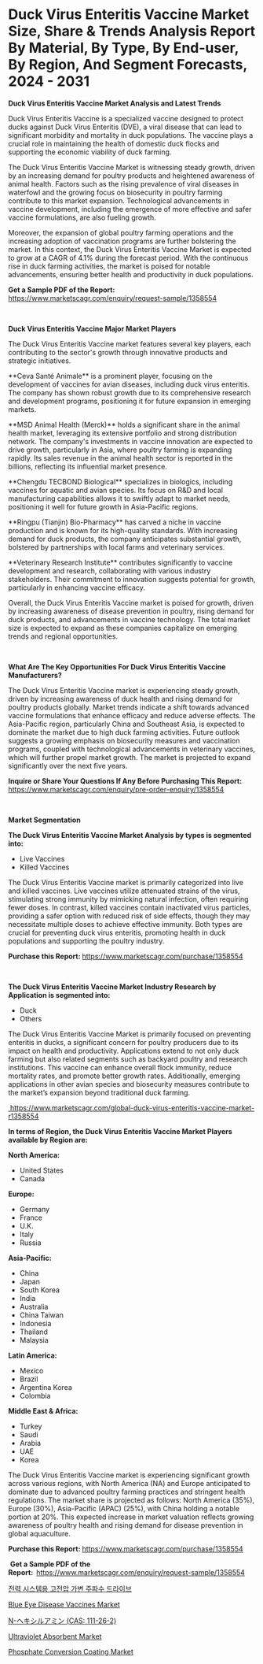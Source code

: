 <p><h1>Duck Virus Enteritis Vaccine Market Size, Share & Trends Analysis Report By Material, By Type, By End-user, By Region, And Segment Forecasts, 2024 - 2031</h1></p><p><strong>Duck Virus Enteritis Vaccine Market Analysis and Latest Trends</strong></p>
<p><p>Duck Virus Enteritis Vaccine is a specialized vaccine designed to protect ducks against Duck Virus Enteritis (DVE), a viral disease that can lead to significant morbidity and mortality in duck populations. The vaccine plays a crucial role in maintaining the health of domestic duck flocks and supporting the economic viability of duck farming. </p><p>The Duck Virus Enteritis Vaccine Market is witnessing steady growth, driven by an increasing demand for poultry products and heightened awareness of animal health. Factors such as the rising prevalence of viral diseases in waterfowl and the growing focus on biosecurity in poultry farming contribute to this market expansion. Technological advancements in vaccine development, including the emergence of more effective and safer vaccine formulations, are also fueling growth. </p><p>Moreover, the expansion of global poultry farming operations and the increasing adoption of vaccination programs are further bolstering the market. In this context, the Duck Virus Enteritis Vaccine Market is expected to grow at a CAGR of 4.1% during the forecast period. With the continuous rise in duck farming activities, the market is poised for notable advancements, ensuring better health and productivity in duck populations.</p></p>
<p><strong>Get a Sample PDF of the Report:&nbsp;</strong> <a href="https://www.marketscagr.com/enquiry/request-sample/1358554">https://www.marketscagr.com/enquiry/request-sample/1358554</a></p>
<p>&nbsp;</p>
<p><strong>Duck Virus Enteritis Vaccine Major Market Players</strong></p>
<p><p>The Duck Virus Enteritis Vaccine market features several key players, each contributing to the sector's growth through innovative products and strategic initiatives. </p><p>**Ceva Santé Animale** is a prominent player, focusing on the development of vaccines for avian diseases, including duck virus enteritis. The company has shown robust growth due to its comprehensive research and development programs, positioning it for future expansion in emerging markets.</p><p>**MSD Animal Health (Merck)** holds a significant share in the animal health market, leveraging its extensive portfolio and strong distribution network. The company's investments in vaccine innovation are expected to drive growth, particularly in Asia, where poultry farming is expanding rapidly. Its sales revenue in the animal health sector is reported in the billions, reflecting its influential market presence.</p><p>**Chengdu TECBOND Biological** specializes in biologics, including vaccines for aquatic and avian species. Its focus on R&D and local manufacturing capabilities allows it to swiftly adapt to market needs, positioning it well for future growth in Asia-Pacific regions.</p><p>**Ringpu (Tianjin) Bio-Pharmacy** has carved a niche in vaccine production and is known for its high-quality standards. With increasing demand for duck products, the company anticipates substantial growth, bolstered by partnerships with local farms and veterinary services.</p><p>**Veterinary Research Institute** contributes significantly to vaccine development and research, collaborating with various industry stakeholders. Their commitment to innovation suggests potential for growth, particularly in enhancing vaccine efficacy.</p><p>Overall, the Duck Virus Enteritis Vaccine market is poised for growth, driven by increasing awareness of disease prevention in poultry, rising demand for duck products, and advancements in vaccine technology. The total market size is expected to expand as these companies capitalize on emerging trends and regional opportunities.</p></p>
<p>&nbsp;</p>
<p><strong>What Are The Key Opportunities For Duck Virus Enteritis Vaccine Manufacturers?</strong></p>
<p><p>The Duck Virus Enteritis Vaccine market is experiencing steady growth, driven by increasing awareness of duck health and rising demand for poultry products globally. Market trends indicate a shift towards advanced vaccine formulations that enhance efficacy and reduce adverse effects. The Asia-Pacific region, particularly China and Southeast Asia, is expected to dominate the market due to high duck farming activities. Future outlook suggests a growing emphasis on biosecurity measures and vaccination programs, coupled with technological advancements in veterinary vaccines, which will further propel market growth. The market is projected to expand significantly over the next five years.</p></p>
<p><strong>Inquire or Share Your Questions If Any Before Purchasing This Report:</strong> <a href="https://www.marketscagr.com/enquiry/pre-order-enquiry/1358554">https://www.marketscagr.com/enquiry/pre-order-enquiry/1358554</a></p>
<p>&nbsp;</p>
<p><strong>Market Segmentation</strong></p>
<p><strong>The Duck Virus Enteritis Vaccine Market Analysis by types is segmented into:</strong></p>
<p><ul><li>Live Vaccines</li><li>Killed Vaccines</li></ul></p>
<p><p>The Duck Virus Enteritis Vaccine market is primarily categorized into live and killed vaccines. Live vaccines utilize attenuated strains of the virus, stimulating strong immunity by mimicking natural infection, often requiring fewer doses. In contrast, killed vaccines contain inactivated virus particles, providing a safer option with reduced risk of side effects, though they may necessitate multiple doses to achieve effective immunity. Both types are crucial for preventing duck virus enteritis, promoting health in duck populations and supporting the poultry industry.</p></p>
<p><strong>Purchase this Report:&nbsp;</strong><a href="https://www.marketscagr.com/purchase/1358554">https://www.marketscagr.com/purchase/1358554</a></p>
<p>&nbsp;</p>
<p><strong>The Duck Virus Enteritis Vaccine Market Industry Research by Application is segmented into:</strong></p>
<p><ul><li>Duck</li><li>Others</li></ul></p>
<p><p>The Duck Virus Enteritis Vaccine Market is primarily focused on preventing enteritis in ducks, a significant concern for poultry producers due to its impact on health and productivity. Applications extend to not only duck farming but also related segments such as backyard poultry and research institutions. This vaccine can enhance overall flock immunity, reduce mortality rates, and promote better growth rates. Additionally, emerging applications in other avian species and biosecurity measures contribute to the market’s expansion beyond traditional duck farming.</p></p>
<p><a href="https://www.marketscagr.com/global-duck-virus-enteritis-vaccine-market-r1358554">&nbsp;https://www.marketscagr.com/global-duck-virus-enteritis-vaccine-market-r1358554</a></p>
<p><strong>In terms of Region, the Duck Virus Enteritis Vaccine Market Players available by Region are:</strong></p>
<p>
    <p> <strong> North America: </strong>
        <ul>
            <li>United States</li>
            <li>Canada</li>
        </ul>
        </p> 
    <p> <strong> Europe: </strong>
        <ul>
            <li>Germany</li>
            <li>France</li>
            <li>U.K.</li>
            <li>Italy</li>
            <li>Russia</li>
        </ul>
        </p> 
    <p> <strong> Asia-Pacific: </strong>
        <ul>
            <li>China</li>
            <li>Japan</li>
            <li>South Korea</li>
            <li>India</li>
            <li>Australia</li>
            <li>China Taiwan</li>
            <li>Indonesia</li>
            <li>Thailand</li>
            <li>Malaysia</li>
        </ul>
        </p> 
    <p> <strong> Latin America: </strong>
        <ul>
            <li>Mexico</li>
            <li>Brazil</li>
            <li>Argentina Korea</li>
            <li>Colombia</li>
        </ul>
        </p> 
    <p> <strong> Middle East & Africa: </strong>
        <ul>
            <li>Turkey</li>
            <li>Saudi</li>
            <li>Arabia</li>
            <li>UAE</li>
            <li>Korea</li>
        </ul>
    </p>
    </p>
<p><p>The Duck Virus Enteritis Vaccine market is experiencing significant growth across various regions, with North America (NA) and Europe anticipated to dominate due to advanced poultry farming practices and stringent health regulations. The market share is projected as follows: North America (35%), Europe (30%), Asia-Pacific (APAC) (25%), with China holding a notable portion at 20%. This expected increase in market valuation reflects growing awareness of poultry health and rising demand for disease prevention in global aquaculture.</p></p>
<p><strong>Purchase this Report: </strong><a href="https://www.marketscagr.com/purchase/1358554">https://www.marketscagr.com/purchase/1358554</a></p>
<p>&nbsp;<strong>Get a Sample PDF of the Report:&nbsp;&nbsp;</strong><a href="https://www.marketscagr.com/enquiry/request-sample/1358554">https://www.marketscagr.com/enquiry/request-sample/1358554</a></p>
<p><strong></strong></p>
<p><p><a href="https://medium.com/@benniedonaldson54/%EA%B3%A0%EC%A0%84%EC%95%95-%EB%B3%80%ED%99%98-%EC%A3%BC%ED%8C%8C%EC%88%98-%EB%93%9C%EB%9D%BC%EC%9D%B4%EB%B8%8C-%EC%A0%84%EB%A0%A5-%EC%8B%9C%EC%8A%A4%ED%85%9C-%EC%8B%9C%EC%9E%A5-%EC%A1%B0%EC%82%AC-%EB%B3%B4%EA%B3%A0%EC%84%9C-2031%EB%85%84%EA%B9%8C%EC%A7%80-%EC%97%B0%ED%8F%89%EA%B7%A0-%EC%84%B1%EC%9E%A5%EB%A5%A0-cagr-15-%EB%A1%9C-%EC%84%B1%EC%9E%A5%ED%95%98%EB%8A%94-%EA%B3%A0%EC%A0%84%EC%95%95-%EB%B3%80%ED%99%98-%EC%A3%BC%ED%8C%8C%EC%88%98-%EB%93%9C%EB%9D%BC%EC%9D%B4%EB%B8%8C-%EC%A0%84%EB%A0%A5-%EC%8B%9C%EC%8A%A4%ED%85%9C-%EC%8B%9C%EC%9E%A5%EC%9D%98-%EC%8B%9C%EC%9E%A5-%EA%B7%9C%EB%AA%A8-9c4764a7aa5f">전력 시스템용 고전압 가변 주파수 드라이브</a></p><p><a href="https://github.com/guneycigdem35/Market-Research-Report-List-5/blob/main/blue-eye-disease-vaccines-market.md">Blue Eye Disease Vaccines Market</a></p><p><a href="https://medium.com/@tffpskgy95/n-hexylamine-cas-111-26-2-market-%E3%81%AF-%E3%82%B3%E3%82%B9%E3%83%88%E7%AE%A1%E7%90%86%E3%81%A8%E5%8A%B9%E7%8E%87%E5%90%91%E4%B8%8A%E3%82%92%E5%84%AA%E5%85%88%E3%81%97%E3%81%BE%E3%81%99-%E3%81%95%E3%82%89%E3%81%AB-%E5%A0%B1%E5%91%8A%E6%9B%B8%E3%81%AF%E5%B8%82%E5%A0%B4%E3%81%AE%E9%9C%80%E8%A6%81%E9%9D%A2%E3%81%A8%E4%BE%9B%E7%B5%A6%E9%9D%A2%E3%81%AE%E4%B8%A1%E6%96%B9%E3%82%92%E3%82%AB%E3%83%90%E3%83%BC%E3%81%97%E3%81%A6%E3%81%84%E3%81%BE%E3%81%99-0a13f7fa1c2d">N-ヘキシルアミン (CAS: 111-26-2)</a></p><p><a href="https://issuu.com/reportprime-2/docs/ultraviolet-absorbent-market-size-2_6dae81c24787fd">Ultraviolet Absorbent Market</a></p><p><a href="https://issuu.com/reportprime-2/docs/phosphate-conversion-coating-market_df82e5852e3f9b">Phosphate Conversion Coating Market</a></p></p>